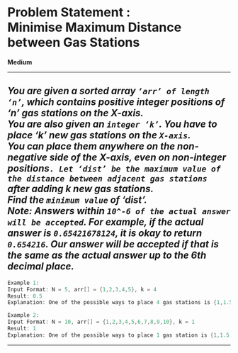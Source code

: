# Problem Statement : <br> Minimise Maximum Distance between Gas Stations

**Medium**

---

## _You are given a sorted array `‘arr’ of length ‘n’`, which contains positive integer positions of ‘n’ gas stations on the X-axis.<br> You are also given an `integer ‘k’`. You have to place ‘k’ new gas stations on the `X-axis`. <br> You can place them anywhere on the non-negative side of the X-axis, even on non-integer positions`. Let ‘dist’ be the maximum value of the distance between adjacent gas stations `after adding k new gas stations. <br>Find the `minimum value` of ‘dist’. <br> Note: Answers within `10^-6 of the actual answer will be accepted`. For example, if the actual answer is `0.65421678124`, it is okay to return `0.654216`. Our answer will be accepted if that is the same as the actual answer up to the 6th decimal place._

```cpp
Example 1:
Input Format: N = 5, arr[] = {1,2,3,4,5}, k = 4
Result: 0.5
Explanation: One of the possible ways to place 4 gas stations is {1,1.5,2,2.5,3,3.5,4,4.5,5}. Thus the maximum difference between adjacent gas stations is 0.5. Hence, the value of ‘dist’ is 0.5. It can be shown that there is no possible way to add 4 gas stations in such a way that the value of ‘dist’ is lower than this.
```

```cpp
Example 2:
Input Format: N = 10, arr[] = {1,2,3,4,5,6,7,8,9,10}, k = 1
Result: 1
Explanation: One of the possible ways to place 1 gas station is {1,1.5,2,3,4,5,6,7,8,9,10}. Thus the maximum difference between adjacent gas stations is still 1. Hence, the value of ‘dist’ is 1. It can be shown that there is no possible way to add 1 gas station in such a way that the value of ‘dist’ is lower than this.
```

---
